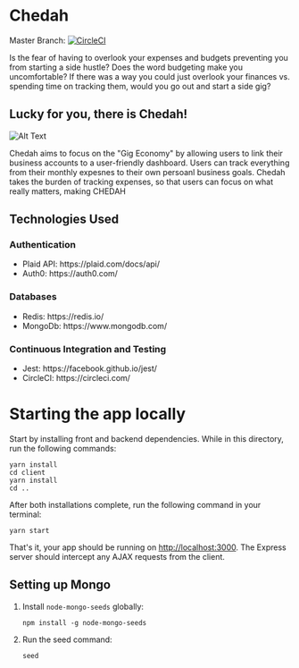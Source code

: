 <h1>Chedah</h1>

Master Branch: [![CircleCI](https://circleci.com/gh/jamesmart77/chedah.svg?style=svg)](https://circleci.com/gh/jamesmart77/chedah)

<p>Is the fear of having to overlook your expenses and budgets preventing you from starting a side hustle? Does the word budgeting make you uncomfortable? If there was a way you could just overlook your finances vs. spending time on tracking them, would you go out and start a side gig? </p>
<h2>Lucky for you, there is Chedah!</h2>

![Alt Text](https://media.giphy.com/media/5fBH6zoAQg9dHK2ttsc/giphy.gif)



<p>Chedah aims to focus on the "Gig Economy" by allowing users to link their business accounts to a user-friendly dashboard. Users can track everything from their monthly expesnes to their own persoanl business goals. Chedah takes the burden of tracking expenses, so that users can focus on what really matters, making CHEDAH</p>

<h2>Technologies Used</h2>
    <h3>Authentication</h3>
    <ul>
        <li>Plaid API: https://plaid.com/docs/api/</li>
        <li>Auth0: https://auth0.com/</li>
    </ul>
    <h3>Databases</h3>
    <ul>
        <li>Redis: https://redis.io/</li>
        <li>MongoDb: https://www.mongodb.com/</li>
    </ul>
        <h3>Continuous Integration and Testing</h3>
        <ul>
             <li>Jest: https://facebook.github.io/jest/</li>
             <li>CircleCI: https://circleci.com/</li>
        </ul>
     
<h1>Starting the app locally</h1>

<p>Start by installing front and backend dependencies. While in this directory, run the following commands:<p>

```
yarn install
cd client
yarn install
cd ..
```

After both installations complete, run the following command in your terminal:

```
yarn start
```

That's it, your app should be running on <http://localhost:3000>. The Express server should intercept any AJAX requests from the client.

## Setting up Mongo


1. Install `node-mongo-seeds` globally:

    ```
    npm install -g node-mongo-seeds
    ```

2. Run the seed command:

    ```
    seed
    ```
